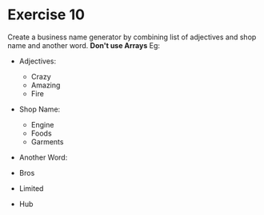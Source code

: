 # Exercise 10

Create a business name generator by combining list of adjectives and shop name and another word.
**Don't use Arrays**
Eg:
- Adjectives:
    - Crazy
    - Amazing
    - Fire

- Shop Name:
    - Engine
    - Foods
    - Garments

- Another Word:
 - Bros
 - Limited
 - Hub
